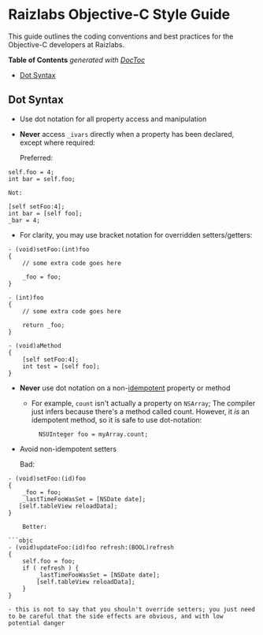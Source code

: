 # Raizlabs Objective-C Style Guide

This guide outlines the coding conventions and best practices for the Objective-C developers at Raizlabs.

<!-- START doctoc generated TOC please keep comment here to allow auto update -->
<!-- DON'T EDIT THIS SECTION, INSTEAD RE-RUN doctoc TO UPDATE -->
**Table of Contents**  *generated with [DocToc](http://doctoc.herokuapp.com/)*

- [Dot Syntax](#dot-syntax)

<!-- END doctoc generated TOC please keep comment here to allow auto update -->

## Dot Syntax
- Use dot notation for all property access and manipulation
- **Never** access `_ivars` directly when a property has been declared, except where required:

    Preferred:

```objc
self.foo = 4;
int bar = self.foo;
```

    Not:

```objc
[self setFoo:4];
int bar = [self foo];
_bar = 4;
```

- For clarity, you may use bracket notation for overridden setters/getters:

```objc
- (void)setFoo:(int)foo
{
    // some extra code goes here

    _foo = foo;
}

- (int)foo
{
    // some extra code goes here

    return _foo;
}

- (void)aMethod
{
    [self setFoo:4];
    int test = [self foo];
}
```

- **Never** use dot notation on a non-[idempotent](http://en.wikipedia.org/wiki/Idempotent) property or method

    - For example, `count` isn't actually a property on `NSArray`; The compiler just infers because there's a method called count. However, it *is* an idempotent method, so it is safe to use dot-notation:

            NSUInteger foo = myArray.count;

- Avoid non-idempotent setters

    Bad:

```objc
- (void)setFoo:(id)foo
{
    _foo = foo;
    _lastTimeFooWasSet = [NSDate date];
   [self.tableView reloadData];
}

    Better:

```objc
- (void)updateFoo:(id)foo refresh:(BOOL)refresh
{
    self.foo = foo;
    if ( refresh ) {
        _lastTimeFooWasSet = [NSDate date];
        [self.tableView reloadData];
    }
}
```

    - this is not to say that you shouln't override setters; you just need to be careful that the side effects are obvious, and with low potential danger
